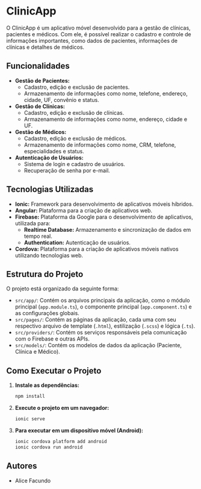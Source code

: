 
# ClinicApp

O ClinicApp é um aplicativo móvel desenvolvido para a gestão de clínicas, pacientes e médicos. Com ele, é possível realizar o cadastro e controle de informações importantes, como dados de pacientes, informações de clínicas e detalhes de médicos.

## Funcionalidades

  * **Gestão de Pacientes:**
      * Cadastro, edição e exclusão de pacientes.
      * Armazenamento de informações como nome, telefone, endereço, cidade, UF, convênio e status.
  * **Gestão de Clínicas:**
      * Cadastro, edição e exclusão de clínicas.
      * Armazenamento de informações como nome, endereço, cidade e UF.
  * **Gestão de Médicos:**
      * Cadastro, edição e exclusão de médicos.
      * Armazenamento de informações como nome, CRM, telefone, especialidades e status.
  * **Autenticação de Usuários:**
      * Sistema de login e cadastro de usuários.
      * Recuperação de senha por e-mail.

## Tecnologias Utilizadas

  * **Ionic:** Framework para desenvolvimento de aplicativos móveis híbridos.
  * **Angular:** Plataforma para a criação de aplicativos web.
  * **Firebase:** Plataforma da Google para o desenvolvimento de aplicativos, utilizada para:
      * **Realtime Database:** Armazenamento e sincronização de dados em tempo real.
      * **Authentication:** Autenticação de usuários.
  * **Cordova:** Plataforma para a criação de aplicativos móveis nativos utilizando tecnologias web.

## Estrutura do Projeto

O projeto está organizado da seguinte forma:

  * `src/app/`: Contém os arquivos principais da aplicação, como o módulo principal (`app.module.ts`), o componente principal (`app.component.ts`) e as configurações globais.
  * `src/pages/`: Contém as páginas da aplicação, cada uma com seu respectivo arquivo de template (`.html`), estilização (`.scss`) e lógica (`.ts`).
  * `src/providers/`: Contém os serviços responsáveis pela comunicação com o Firebase e outras APIs.
  * `src/models/`: Contém os modelos de dados da aplicação (Paciente, Clínica e Médico).

## Como Executar o Projeto

1. **Instale as dependências:**
    ```bash
    npm install
    ```
3.  **Execute o projeto em um navegador:**
    ```bash
    ionic serve
    ```
4.  **Para executar em um dispositivo móvel (Android):**
    ```bash
    ionic cordova platform add android
    ionic cordova run android
    ```

## Autores

  * Alice Facundo
